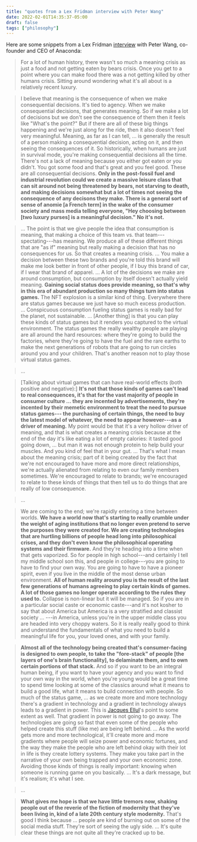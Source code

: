 ```yaml
---
title: "quotes from a Lex Fridman interview with Peter Wang"
date: 2022-02-01T14:35:37-05:00
draft: false
tags: ["philosophy"]
---
```


Here are some snippets from a Lex Fridman [interview](https://lexfridman.com/peter-wang/) with Peter Wang, co-founder and CEO of Anaconda:

> For a lot of human history, there wasn't so much a meaning crisis as just a food and not getting eaten by bears crisis. Once you get to a point where you can make food there was a not getting killed by other humans crisis. Sitting around wondering what it's all about is a relatively recent luxury.

> I believe that meaning is the consequence of when we make consequential decisions. It's tied to agency. When we make consequential decisions, that generates meaning. So if we make a lot of decisions but we don't see the consequence of them then it feels like "What's the point?" But if there are all of these big things happening and we're just along for the ride, then it also doesn't feel very meaningful. Meaning, as far as I can tell, ... is generally the result of a person making a consequential decision, acting on it, and then seeing the consequences of it. So historically, when humans are just in survival mode, you're making consequential decisions all the time. There's not a lack of meaning because you either got eaten or you didn't. You got some food and that's great and you feel good. These are all consequential decisions. **Only in the post-fossil fuel and industrial revolution could we create a massive leisure class that can sit around not being threatened by bears, not starving to death, and making decisions somewhat but a lot of times not seeing the consequence of any decisons they make. There is a general sort of sense of anomie [a French term] in the wake of the consumer society and mass media telling everyone, "Hey choosing between [two luxury purses] is a meaningful decision." No it's not.**

> ... The point is that we give people the idea that consumption is meaning, that making a choice of this team vs. that team---spectating---has meaning. We produce all of these different things that are "as if" meaning but really making a decision that has no consequences for us. So that creates a meaning crisis. ... You make a decision between these two brands and you're told this brand will make me look better in front of other people, if I buy this brand of car, if I wear that brand of apparel. ... A lot of the decisions we make are around consumption, but consumption by itself doesn't actually yield meaning. **Gaining social status does provide meaning, so that's why in this era of abundant production so many things turn into status games.** The NFT explosion is a similar kind of thing. Everywhere there are status games because we just have so much excess production. ... Conspicuous consumption fueling status games is really bad for the planet, not sustainable. ... [Another thing] is that you can play these kinds of status games but it renders you captured to the virtual environment. The status games the really wealthy people are playing are all around the hard resources: where they're going to build the factories, where they're going to have the fuel and the rare earths to make the next generations of robots that are going to run circles around you and your children. That's another reason not to play those virtual status games.

> ...

> [Talking about virtual games that can have real-world effects (both positive and negative):] **It's not that those kinds of games can't lead to real consequences, it's that for the vast majority of people in consumer culture ... they are incented by advertisements, they're incented by their memetic environment to treat the need to pursue status games--- the purchasing of certain things, the need to buy the latest model of whatever, the need to appear however---as a driver of meaning.** My point would be that it's a very hollow driver of meaning, and that is what creates a meaning crisis because at the end of the day it's like eating a lot of empty calories: it tasted good going down, ... but man it was not enough protein to help build your muscles. And you kind of feel that in your gut. ... That's what I mean about the meaning crisis; part of it being created by the fact that we're not encouraged to have more and more direct relationships, we're actually alienated from relating to even our family members sometimes. We're encouraged to relate to brands; we're encouraged to relate to these kinds of things that then tell us to do things that are really of low consequence.

> ...

> We are coming to the end; we're rapidly entering a time between worlds. **We have a world now that's starting to really crumble under the weight of aging institutions that no longer even pretend to serve the purposes they were created for. We are creating technologies that are hurtling billions of people head long into philosophical crises, and they don't even know the philosophical operating systems and their firmware.** And they're heading into a time when that gets vaporized. So for people in high school---and certainly I tell my middle school son this, and people in college---you are going to have to find your own way. You are going to have to have a pioneer spirit, even if you live in the middle of the most dense urban environment. **All of human reality around you is the result of the last few generations of humans agreeing to play certain kinds of games. A lot of those games no longer operate according to the rules they used to.** Collapse is non-linear but it will be managed. So if you are in a particular social caste or economic caste---and it's not kosher to say that about America but America is a very stratified and classist society ... ---in America, unless you're in the upper middle class you are headed into very choppy waters. So it is really really good to think and understand the fundamentals of what you need to build a meaningful life for you, your loved ones, and with your family.

> **Almost all of the technology being created that's consumer-facing is designed to own people, to take the "fore-stack" of people [the layers of one's brain functionality], to delaminate them, and to own certain portions of that stack.** And so if you want to be an integral human being, if you want to have your agency and you want to find your own way in the world, when you're young would be a great time to spend time looking at some of the classics around what it means to build a good life, what it means to build connection with people. So much of the status game, ... as we create more and more technology there's a gradient in technology and a gradient in technology always leads to a gradient in power. This is [Jacques Ellul](https://en.wikipedia.org/wiki/Jacques_Ellul)'s point to some extent as well. That gradient in power is not going to go away. The technologies are going so fast that even some of the people who helped create this stuff (like me) are being left behind. ... As the world gets more and more technological, it'll create more and more gradients where people will seize power and economic fortunes, and the way they make the people who are left behind okay with their lot in life is they create lottery systems. They make you take part in the narrative of your own being trapped and your own economic zone. Avoiding those kinds of things is really important: knowing when someone is running game on you basically. ... It's a dark message, but it's realism; it's what I see.

> ...

> **What gives me hope is that we have little tremors now, shaking people out of the reverie of the fiction of modernity that they've been living in, kind of a late 20th century style modernity.** That's good I think because ... people are kind of burning out on some of the social media stuff. They're sort of seeing the ugly side. ... It's quite clear these things are not quite all they're cracked up to be.
